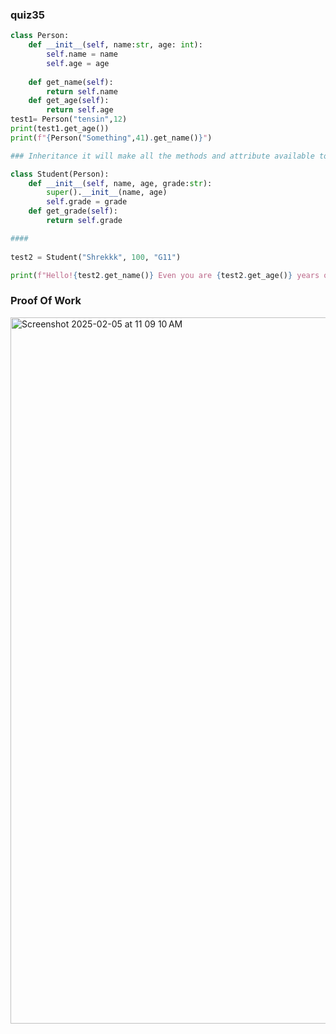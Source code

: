 ### quiz35

```.py
class Person:
    def __init__(self, name:str, age: int):
        self.name = name
        self.age = age
    
    def get_name(self):
        return self.name
    def get_age(self):
        return self.age
test1= Person("tensin",12)
print(test1.get_age())  
print(f"{Person("Something",41).get_name()}")

### Inheritance it will make all the methods and attribute available to child class

class Student(Person):
    def __init__(self, name, age, grade:str):
        super().__init__(name, age)
        self.grade = grade
    def get_grade(self):
        return self.grade

#### 
        
test2 = Student("Shrekkk", 100, "G11")

print(f"Hello!{test2.get_name()} Even you are {test2.get_age()} years old. You are in {test2.get_grade()}")
```
### Proof Of Work
<img width="1130" alt="Screenshot 2025-02-05 at 11 09 10 AM" src="https://github.com/user-attachments/assets/0575bcf1-5819-468c-951b-14f696bdcfde" />
